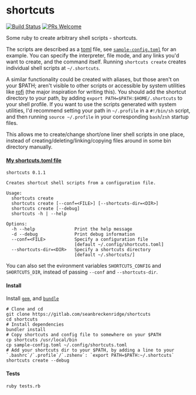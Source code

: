 # shortcuts

[![Build Status](https://travis-ci.org/seanbreckenridge/shortcuts.svg?branch=master)](https://travis-ci.org/seanbreckenridge/shortcuts) [![PRs Welcome](https://img.shields.io/badge/PRs-welcome-brightgreen.svg?style=flat-square)](http://makeapullrequest.com)

Some ruby to create arbitrary shell scripts - shortcuts.

The scripts are described as a [toml](https://github.com/toml-lang/toml) file, see [`sample-config.toml`](./sample-config.toml) for an example. You can specify the interpreter, file mode, and any links you'd want to create, and the command itself. Running `shortcuts create` creates individual shell scripts at `~/.shortcuts`.

A similar functionality could be created with aliases, but those aren't on your \$PATH; aren't visible to other scripts or accessible by system utilities like [rofi](https://github.com/davatorium/rofi) (the major inspiration for writing this). You should add the shortcut directory to your path, by adding `export PATH=$PATH:$HOME/.shortcuts` to your shell profile. If you want to use the scripts generated with system utilities, I'd recommend setting your path in `~/.profile` in a `#!/bin/sh` script, and then running `source ~/.profile` in your corresponding `bash`/`zsh` startup files.

This allows me to create/change short/one liner shell scripts in one place, instead of creating/deleting/linking/copying files around in some bin directory manually.

#### [My shortcuts.toml file](https://gitlab.com/seanbreckenridge/dotfiles/-/blob/master/.config/shortcuts.toml)

```
shortcuts 0.1.1

Creates shortcut shell scripts from a configuration file.

Usage:
  shortcuts create
  shortcuts create [--conf=<FILE>] [--shortcuts-dir=<DIR>]
  shortcuts create [--debug]
  shortcuts -h | --help

Options:
  -h --help               Print the help message
  -d --debug              Print debug information
  --conf=<FILE>           Specify a configuration file
                          [default ~/.config/shortcuts.toml]
  --shortcuts-dir=<DIR>   Specify a shortcuts directory
                          [default ~/.shortcuts/]
```

You can also set the evironment variables `SHORTCUTS_CONFIG` and `SHORTCUTS_DIR`, instead of passing `--conf` and `--shortcuts-dir`.

#### Install

Install [`gem`](https://rubygems.org/pages/download), and [`bundle`](https://bundler.io/)

```
# Clone and cd
git clone https://gitlab.com/seanbreckenridge/shortcuts
cd shortcuts
# Install dependencies
bundler install
# Copy shortcuts and config file to somewhere on your $PATH
cp shortcuts /usr/local/bin
cp sample-config.toml ~/.config/shortcuts.toml
# Add your shortcuts dir to your $PATH, by adding a line to your `.bashrc`/`.profile`/`.zshenv`: `export PATH=$PATH:~/.shortcuts`
shortcuts create --debug
```

#### Tests

```
ruby tests.rb
```
